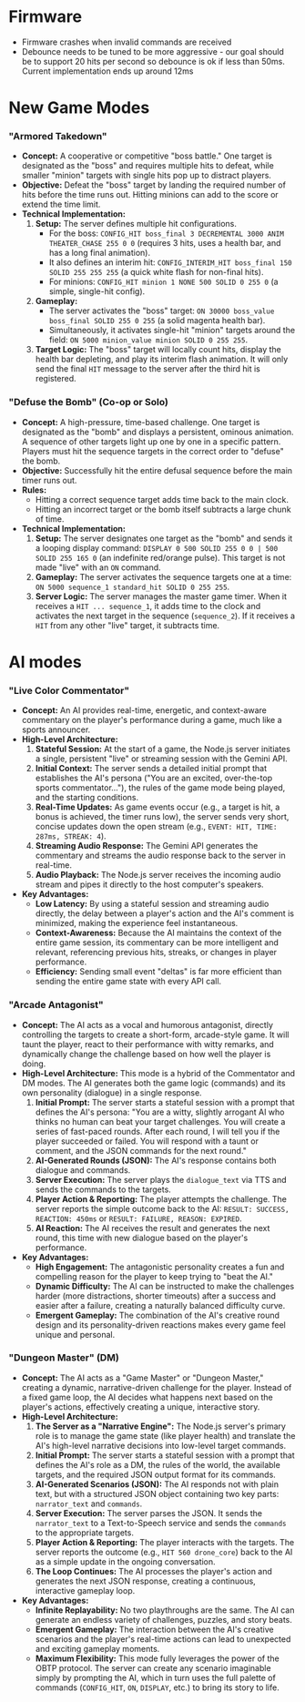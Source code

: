 # Firmware
* Firmware crashes when invalid commands are received
* Debounce needs to be tuned to be more aggressive - our goal should be to support 20 hits per second so debounce is ok if less than 50ms. Current implementation ends up around 12ms

# New Game Modes

### "Armored Takedown"

* **Concept:** A cooperative or competitive "boss battle." One target is designated as the "boss" and requires multiple hits to defeat, while smaller "minion" targets with single hits pop up to distract players.
* **Objective:** Defeat the "boss" target by landing the required number of hits before the time runs out. Hitting minions can add to the score or extend the time limit.
* **Technical Implementation:**
    1.  **Setup:** The server defines multiple hit configurations.
        * For the boss: `CONFIG_HIT boss_final 3 DECREMENTAL 3000 ANIM THEATER_CHASE 255 0 0` (requires 3 hits, uses a health bar, and has a long final animation).
        * It also defines an interim hit: `CONFIG_INTERIM_HIT boss_final 150 SOLID 255 255 255` (a quick white flash for non-final hits).
        * For minions: `CONFIG_HIT minion 1 NONE 500 SOLID 0 255 0` (a simple, single-hit config).
    2.  **Gameplay:**
        * The server activates the "boss" target: `ON 30000 boss_value boss_final SOLID 255 0 255` (a solid magenta health bar).
        * Simultaneously, it activates single-hit "minion" targets around the field: `ON 5000 minion_value minion SOLID 0 255 255`.
    3.  **Target Logic:** The "boss" target will locally count hits, display the health bar depleting, and play its interim flash animation. It will only send the final `HIT` message to the server after the third hit is registered.

### "Defuse the Bomb" (Co-op or Solo)

* **Concept:** A high-pressure, time-based challenge. One target is designated as the "bomb" and displays a persistent, ominous animation. A sequence of other targets light up one by one in a specific pattern. Players must hit the sequence targets in the correct order to "defuse" the bomb.
* **Objective:** Successfully hit the entire defusal sequence before the main timer runs out.
* **Rules:**
    * Hitting a correct sequence target adds time back to the main clock.
    * Hitting an incorrect target or the bomb itself subtracts a large chunk of time.
* **Technical Implementation:**
    1.  **Setup:** The server designates one target as the "bomb" and sends it a looping display command: `DISPLAY 0 500 SOLID 255 0 0 | 500 SOLID 255 165 0` (an indefinite red/orange pulse). This target is not made "live" with an `ON` command.
    2.  **Gameplay:** The server activates the sequence targets one at a time: `ON 5000 sequence_1 standard_hit SOLID 0 255 255`.
    3.  **Server Logic:** The server manages the master game timer. When it receives a `HIT ... sequence_1`, it adds time to the clock and activates the next target in the sequence (`sequence_2`). If it receives a `HIT` from any other "live" target, it subtracts time.

# AI modes

### "Live Color Commentator"

* **Concept:** An AI provides real-time, energetic, and context-aware commentary on the player's performance during a game, much like a sports announcer.
* **High-Level Architecture:**
    1.  **Stateful Session:** At the start of a game, the Node.js server initiates a single, persistent "live" or streaming session with the Gemini API.
    2.  **Initial Context:** The server sends a detailed initial prompt that establishes the AI's persona ("You are an excited, over-the-top sports commentator..."), the rules of the game mode being played, and the starting conditions.
    3.  **Real-Time Updates:** As game events occur (e.g., a target is hit, a bonus is achieved, the timer runs low), the server sends very short, concise updates down the open stream (e.g., `EVENT: HIT, TIME: 287ms, STREAK: 4`).
    4.  **Streaming Audio Response:** The Gemini API generates the commentary and streams the audio response back to the server in real-time.
    5.  **Audio Playback:** The Node.js server receives the incoming audio stream and pipes it directly to the host computer's speakers.
* **Key Advantages:**
    * **Low Latency:** By using a stateful session and streaming audio directly, the delay between a player's action and the AI's comment is minimized, making the experience feel instantaneous.
    * **Context-Awareness:** Because the AI maintains the context of the entire game session, its commentary can be more intelligent and relevant, referencing previous hits, streaks, or changes in player performance.
    * **Efficiency:** Sending small event "deltas" is far more efficient than sending the entire game state with every API call.

### "Arcade Antagonist"

* **Concept:** The AI acts as a vocal and humorous antagonist, directly controlling the targets to create a short-form, arcade-style game. It will taunt the player, react to their performance with witty remarks, and dynamically change the challenge based on how well the player is doing.
* **High-Level Architecture:** This mode is a hybrid of the Commentator and DM modes. The AI generates both the game logic (commands) and its own personality (dialogue) in a single response.
    1.  **Initial Prompt:** The server starts a stateful session with a prompt that defines the AI's persona: "You are a witty, slightly arrogant AI who thinks no human can beat your target challenges. You will create a series of fast-paced rounds. After each round, I will tell you if the player succeeded or failed. You will respond with a taunt or comment, and the JSON commands for the next round."
    2.  **AI-Generated Rounds (JSON):** The AI's response contains both dialogue and commands.
    3.  **Server Execution:** The server plays the `dialogue_text` via TTS and sends the commands to the targets.
    4.  **Player Action & Reporting:** The player attempts the challenge. The server reports the simple outcome back to the AI: `RESULT: SUCCESS, REACTION: 450ms` or `RESULT: FAILURE, REASON: EXPIRED`.
    5.  **AI Reaction:** The AI receives the result and generates the next round, this time with new dialogue based on the player's performance.
* **Key Advantages:**
    * **High Engagement:** The antagonistic personality creates a fun and compelling reason for the player to keep trying to "beat the AI."
    * **Dynamic Difficulty:** The AI can be instructed to make the challenges harder (more distractions, shorter timeouts) after a success and easier after a failure, creating a naturally balanced difficulty curve.
    * **Emergent Gameplay:** The combination of the AI's creative round design and its personality-driven reactions makes every game feel unique and personal.

### "Dungeon Master" (DM)

* **Concept:** The AI acts as a "Game Master" or "Dungeon Master," creating a dynamic, narrative-driven challenge for the player. Instead of a fixed game loop, the AI decides what happens next based on the player's actions, effectively creating a unique, interactive story.
* **High-Level Architecture:**
    1.  **The Server as a "Narrative Engine":** The Node.js server's primary role is to manage the game state (like player health) and translate the AI's high-level narrative decisions into low-level target commands.
    2.  **Initial Prompt:** The server starts a stateful session with a prompt that defines the AI's role as a DM, the rules of the world, the available targets, and the required JSON output format for its commands.
    3.  **AI-Generated Scenarios (JSON):** The AI responds not with plain text, but with a structured JSON object containing two key parts: `narrator_text` and `commands`.
    4.  **Server Execution:** The server parses the JSON. It sends the `narrator_text` to a Text-to-Speech service and sends the `commands` to the appropriate targets.
    5.  **Player Action & Reporting:** The player interacts with the targets. The server reports the outcome (e.g., `HIT 560 drone_core`) back to the AI as a simple update in the ongoing conversation.
    6.  **The Loop Continues:** The AI processes the player's action and generates the next JSON response, creating a continuous, interactive gameplay loop.
* **Key Advantages:**
    * **Infinite Replayability:** No two playthroughs are the same. The AI can generate an endless variety of challenges, puzzles, and story beats.
    * **Emergent Gameplay:** The interaction between the AI's creative scenarios and the player's real-time actions can lead to unexpected and exciting gameplay moments.
    * **Maximum Flexibility:** This mode fully leverages the power of the OBTP protocol. The server can create any scenario imaginable simply by prompting the AI, which in turn uses the full palette of commands (`CONFIG_HIT`, `ON`, `DISPLAY`, etc.) to bring its story to life.